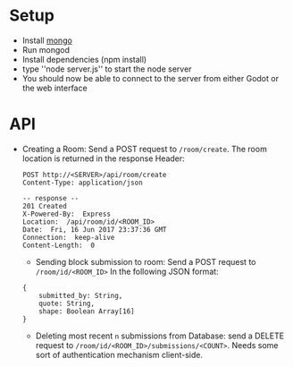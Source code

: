 # Setup

- Install [mongo](https://docs.mongodb.com/manual/tutorial/install-mongodb-on-linux/)
- Run mongod
- Install dependencies (npm install)
- type ''node server.js'' to start the node server
- You should now be able to connect to the server from either Godot or the web interface

# API
  - Creating a Room: Send a POST request to `/room/create`. The room location
    is returned in the response Header:
    ```
    POST http://<SERVER>/api/room/create
    Content-Type: application/json

    -- response --
    201 Created
    X-Powered-By:  Express
    Location:  /api/room/id/<ROOM_ID>
    Date:  Fri, 16 Jun 2017 23:37:36 GMT
    Connection:  keep-alive
    Content-Length:  0
    ```

    - Sending block submission to room: Send a POST request to `/room/id/<ROOM_ID>` In the following JSON format:
    ```
    {
        submitted_by: String,
        quote: String,
        shape: Boolean Array[16]
    }
    ```

    - Deleting most recent `n` submissions from Database: send a DELETE request to 
      `/room/id/<ROOM_ID>/submissions/<COUNT>`. Needs some sort of
      authentication mechanism client-side.






